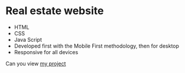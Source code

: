 # Real estate website
- HTML
- CSS
- Java Script
- Developed first with the Mobile First methodology, then for desktop
- Responsive for all devices

Can you view [my project](https://panchenkonaz.github.io/website__realEstate/)


